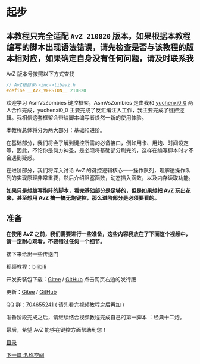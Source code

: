 <!--
 * @Coding: utf-8
 * @Author: vector-wlc
 * @Date: 2021-09-25 15:09:04
 * @Description: AvZ 起步
-->

# 起步

## 本教程只完全适配 `AvZ 210820` 版本，如果根据本教程编写的脚本出现语法错误，请先检查是否与该教程的版本相对应，如果确定自身没有任何问题，请及时联系我

AvZ 版本号按照以下方式查找
```C++
// AvZ根目录->inc->libavz.h 
#define __AVZ_VERSION__ 210820
```

欢迎学习 AsmVsZombies 键控框架，AsmVsZombies 是由我和 [yuchenxi0_0](https://www.bilibili.com/video/BV1WJ41177a3) 两人合作完成，yuchenxi0_0 主要完成了反汇编注入工作，我主要完成了键控逻辑。我相信这套框架会带给脚本编写者焕然一新的使用体验。

本教程总体将分为两大部分：基础和进阶。


在基础部分，我们将会了解到键控所需的必备接口，例如用卡、用炮、时间设定等，因此，不论你是何方神圣，是必须将基础部分刷完的，这样在编写脚本时才不会遇到疑惑。


在进阶部分，我们将深入讨论 AvZ 的键控逻辑核心——操作队列，理解透操作队列的实现原理非常重要，然后介绍阻塞函数，动态插入函数，以及内存读取功能。


**如果只是想编写炮阵的脚本，看完基础部分是足够的，但是如果想把 AvZ 玩出花来，甚至想用 AvZ 搞一搞无炮键控，那么进阶部分是必须要看的。**

## 准备

**在使用 AvZ 之前，我们需要进行一些准备，这些内容我放在了下面这个视频中，请一定耐心观看，不要错过任何一个细节。**

接下来给出一些传送门

视频教程：[bilibili](https://www.bilibili.com/video/BV1A7411V79A)

开发安装包下载：[Gitee](https://gitee.com/vector-wlc/AsmVsZombies) / [GitHub](https://github.com/vector-wlc/AsmVsZombies)  点击网页右边的发行版

更新：[Gitee](https://gitee.com/vector-wlc/AsmVsZombies/tree/master/release) / [GitHub](https://github.com/vector-wlc/AsmVsZombies/tree/master/release)

QQ 群：[704655241](https://jq.qq.com/?_wv=1027&k=h6lNOpt0) ( 请先看完视频教程之后再加 )

准备阶段完成之后，请继续结合视频教程完成自己的第一脚本 ：经典十二炮。

最后，希望 AvZ 能够在键控方面帮助到您！

[目录](../catalogue.md)

[下一篇 名称空间](./namespace.md)